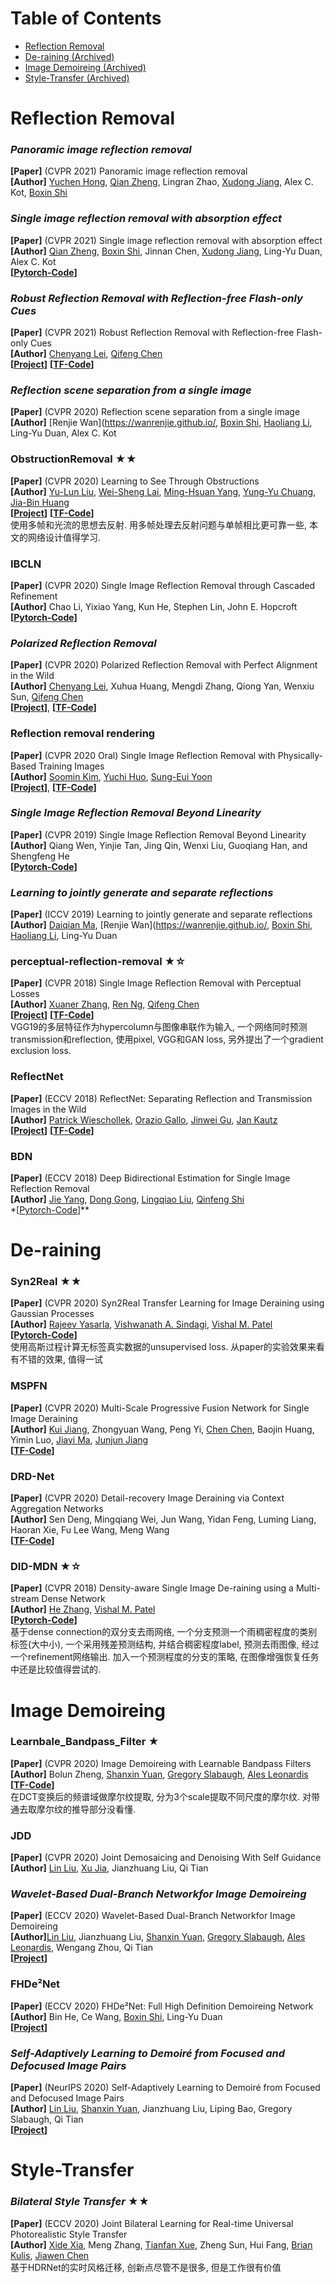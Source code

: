 # Table of Contents
- [Reflection Removal](#reflection-removal)
- [De-raining (Archived)](#de-raining)
- [Image Demoireing (Archived)](#image-demoireing)
- [Style-Transfer (Archived)](#style-transfer)

# Reflection Removal
### *Panoramic image reflection removal*
**[Paper]** (CVPR 2021) Panoramic image reflection removal  <Br>
**[Author]** [Yuchen Hong](http://vcc.szu.edu.cn/index-2.html), [Qian Zheng](https://q-zh.github.io/), Lingran Zhao, [Xudong Jiang](https://personal.ntu.edu.sg/exdjiang/), Alex C. Kot, [Boxin Shi](http://ci.idm.pku.edu.cn/)  <Br>

### *Single image reflection removal with absorption effect*
**[Paper]** (CVPR 2021) Single image reflection removal with absorption effect  <Br>
**[Author]** [Qian Zheng](https://q-zh.github.io/), [Boxin Shi](http://ci.idm.pku.edu.cn/), Jinnan Chen, [Xudong Jiang](https://personal.ntu.edu.sg/exdjiang/), Ling-Yu Duan, Alex C. Kot  <Br>
**[[Pytorch-Code](https://github.com/q-zh/absorption)]** <Br>

### *Robust Reflection Removal with Reflection-free Flash-only Cues*
**[Paper]** (CVPR 2021) Robust Reflection Removal with Reflection-free Flash-only Cues  <Br>
**[Author]** [Chenyang Lei](https://chenyanglei.github.io/), [Qifeng Chen](https://cqf.io/)  <Br>
**[[Project](https://chenyanglei.github.io/flashrr_rfc/index.html)]** **[[TF-Code](https://github.com/ChenyangLEI/flash-reflection-removal)]**<Br>

### *Reflection scene separation from a single image*
**[Paper]** (CVPR 2020) Reflection scene separation from a single image  <Br>
**[Author]** [Renjie Wan](https://wanrenjie.github.io/, [Boxin Shi](http://ci.idm.pku.edu.cn/), [Haoliang Li](https://hlli1991.github.io/), Ling-Yu Duan, Alex C. Kot  <Br>

### ObstructionRemoval ★★
**[Paper]** (CVPR 2020) Learning to See Through Obstructions  <Br>
**[Author]** [Yu-Lun Liu](http://www.cmlab.csie.ntu.edu.tw/~yulunliu/), [Wei-Sheng Lai](https://www.wslai.net/), [Ming-Hsuan Yang](https://faculty.ucmerced.edu/mhyang/), [Yung-Yu Chuang](https://www.csie.ntu.edu.tw/~cyy/), [Jia-Bin Huang](https://filebox.ece.vt.edu/~jbhuang/)  <Br>
**[[Project](https://alex04072000.github.io/ObstructionRemoval/)]** **[[TF-Code](https://github.com/alex04072000/ObstructionRemoval)]**<Br>
使用多帧和光流的思想去反射. 用多帧处理去反射问题与单帧相比更可靠一些, 本文的网络设计值得学习.

### IBCLN
**[Paper]** (CVPR 2020) Single Image Reflection Removal through Cascaded Refinement  <Br>
**[Author]** Chao Li, Yixiao Yang, Kun He, Stephen Lin, John E. Hopcroft  <Br>
**[[Pytorch-Code](https://github.com/JHL-HUST/IBCLN)]** <Br>

### *Polarized Reflection Removal*
**[Paper]** (CVPR 2020) Polarized Reflection Removal with Perfect Alignment in the Wild  <Br>
**[Author]** [Chenyang Lei](https://chenyanglei.github.io/), Xuhua Huang, Mengdi Zhang, Qiong Yan, Wenxiu Sun, [Qifeng Chen](https://cqf.io/)  <Br>
**[[Project](https://chenyanglei.github.io/polar_rr/index.html)]**, **[[TF-Code](https://github.com/ChenyangLEI/polarization-reflection-removal)]**<Br>

### Reflection removal rendering
**[Paper]** (CVPR 2020 Oral) Single Image Reflection Removal with Physically-Based Training Images <Br>
**[Author]** [Soomin Kim](https://sgvr.kaist.ac.kr/~smkim/), [Yuchi Huo](https://sgvr.kaist.ac.kr/~ychuo/), [Sung-Eui Yoon](https://sgvr.kaist.ac.kr/~sungeui/)  <Br>
**[[Project](https://sgvr.kaist.ac.kr/~smkim/Reflection_removal_rendering/)]**, **[[TF-Code](https://github.com/sookim813/Reflection_removal_rendering)]**<Br>

### *Single Image Reflection Removal Beyond Linearity*
**[Paper]** (CVPR 2019) Single Image Reflection Removal Beyond Linearity <Br>
**[Author]** Qiang Wen, Yinjie Tan, Jing Qin, Wenxi Liu, Guoqiang Han, and Shengfeng He <Br>
**[[Pytorch-Code](https://github.com/csqiangwen/Single-Image-Reflection-Removal-Beyond-Linearity)]**<Br>

### *Learning to jointly generate and separate reflections*
**[Paper]** (ICCV 2019) Learning to jointly generate and separate reflections  <Br>
**[Author]** [Daiqian Ma](https://madaiqian.github.io/), [Renjie Wan](https://wanrenjie.github.io/, [Boxin Shi](http://ci.idm.pku.edu.cn/), [Haoliang Li](https://hlli1991.github.io/), Ling-Yu Duan  <Br>

### perceptual-reflection-removal ★☆
**[Paper]** (CVPR 2018) Single Image Reflection Removal with Perceptual Losses <Br>
**[Author]** [Xuaner Zhang](https://people.eecs.berkeley.edu/~cecilia77/), [Ren Ng](https://www2.eecs.berkeley.edu/Faculty/Homepages/yirenng.html), [Qifeng Chen](https://cqf.io/) <Br>
**[[Project](https://people.eecs.berkeley.edu/~cecilia77/project-pages/reflection.html)]** **[[TF-Code](https://github.com/ceciliavision/perceptual-reflection-removal)]**<Br>
VGG19的多层特征作为hypercolumn与图像串联作为输入, 一个网络同时预测transmission和reflection, 使用pixel, VGG和GAN loss, 另外提出了一个gradient exclusion loss. 

### ReflectNet
**[Paper]** (ECCV 2018) ReflectNet: Separating Reflection and Transmission Images in the Wild <Br>
**[Author]** [Patrick Wieschollek](http://patwie.com/), [Orazio Gallo](https://oraziogallo.github.io/), [Jinwei Gu](http://www.gujinwei.org/), [Jan Kautz](https://jankautz.com/)  <Br>
**[[Project](https://research.nvidia.com/publication/2018-09_Separating-Reflection-and)]** **[[TF-Code](https://github.com/NVlabs/ReflectNet)]**<Br>

### BDN
**[Paper]** (ECCV 2018) Deep Bidirectional Estimation for Single Image Reflection Removal <Br>
**[Author]** [Jie Yang](https://github.com/yangj1e), [Dong Gong](https://donggong1.github.io)\, [Lingqiao Liu](https://sites.google.com/site/lingqiaoliu83/), [Qinfeng Shi](https://cs.adelaide.edu.au/~javen/index.html) <Br>
*[[Pytorch-Code](https://github.com/yangj1e/bdn-refremv)]**<Br>


	

# De-raining
### Syn2Real ★★
**[Paper]**  (CVPR 2020) Syn2Real Transfer Learning for Image Deraining using Gaussian Processes<Br>
**[Author]** [Rajeev Yasarla](https://sites.google.com/view/rajeevyasarla/home), [Vishwanath A. Sindagi](https://www.vishwanathsindagi.com/), [Vishal M. Patel](https://engineering.jhu.edu/ece/faculty/vishal-m-patel/) <Br>
**[[Pytorch-Code](https://github.com/rajeevyasarla/Syn2Real)]**<Br>
使用高斯过程计算无标签真实数据的unsupervised loss. 从paper的实验效果来看有不错的效果, 值得一试

### MSPFN
**[Paper]**  (CVPR 2020) Multi-Scale Progressive Fusion Network for Single Image Deraining <Br>
**[Author]** [Kui Jiang](https://github.com/kuihua/kuijiang.github.io/blob/master/home.md), Zhongyuan Wang, Peng Yi, [Chen Chen](https://webpages.uncc.edu/cchen62/), Baojin Huang, Yimin Luo, [Jiayi Ma](https://sites.google.com/site/jiayima2013/), [Junjun Jiang](https://jiangjunjun.wordpress.com/) <Br>
**[[TF-Code](https://github.com/kuihua/MSPFN)]**<Br>
	
### DRD-Net
**[Paper]**  (CVPR 2020) Detail-recovery Image Deraining via Context Aggregation Networks <Br>
**[Author]** Sen Deng, Mingqiang Wei, Jun Wang, Yidan Feng, Luming Liang, Haoran Xie, Fu Lee Wang, Meng Wang <Br>
**[[TF-Code](hhttps://github.com/Dengsgithub/DRD-Net)]**<Br>

### DID-MDN ★☆
**[Paper]**  (CVPR 2018) Density-aware Single Image De-raining using a Multi-stream Dense Network<Br>
**[Author]** [He Zhang](https://sites.google.com/site/hezhangsprinter), [Vishal M. Patel](https://engineering.jhu.edu/vpatel36/sciencex_teams/vishalpatel/) <Br>
**[[Pytorch-Code](https://github.com/hezhangsprinter/DID-MDN)]**<Br>
基于dense connection的双分支去雨网络, 一个分支预测一个雨稠密程度的类别标签(大中小), 一个采用残差预测结构, 并结合稠密程度label, 预测去雨图像, 经过一个refinement网络输出. 加入一个预测程度的分支的策略, 在图像增强恢复任务中还是比较值得尝试的.

	
  

# Image Demoireing
### Learnbale_Bandpass_Filter ★
**[Paper]**  (CVPR 2020) Image Demoireing with Learnable Bandpass Filters  <Br>
**[Author]** Bolun Zheng, [Shanxin Yuan](https://sites.google.com/site/shanxinyuan/), [Gregory Slabaugh](http://www.gregslabaugh.net/), [Ales Leonardis](https://www.cs.bham.ac.uk/~leonarda/) <Br>
**[[TF-Code](https://github.com/zhenngbolun/Learnbale_Bandpass_Filter)]** <Br>
在DCT变换后的频谱域做摩尔纹提取, 分为3个scale提取不同尺度的摩尔纹. 对带通去取摩尔纹的推导部分没看懂. <Br>

### JDD
**[Paper]**  (CVPR 2020) Joint Demosaicing and Denoising With Self Guidance  <Br>
**[Author]** [Lin Liu](http://home.ustc.edu.cn/~ll0825/#home), [Xu Jia](https://stephenjia.github.io/), Jianzhuang Liu, Qi Tian <Br>

### *Wavelet-Based Dual-Branch Networkfor Image Demoireing*
**[Paper]** (ECCV 2020) Wavelet-Based Dual-Branch Networkfor Image Demoireing  <Br>
**[Author]**[Lin Liu](http://home.ustc.edu.cn/~ll0825/#home), Jianzhuang Liu, [Shanxin Yuan](https://shanxinyuan.github.io/), [Gregory Slabaugh](http://www.gregslabaugh.net/), [Ales Leonardis](https://www.cs.bham.ac.uk/~leonarda/), Wengang Zhou, Qi Tian <Br>
**[[Project](http://home.ustc.edu.cn/~ll0825/project_FDNet.html)]** <Br>
	
### FHDe²Net
**[Paper]** (ECCV 2020) FHDe²Net: Full High Definition Demoireing Network <Br>
**[Author]** Bin He, Ce Wang, [Boxin Shi](http://ci.idm.pku.edu.cn/), Ling-Yu Duan <Br>
**[[Project](http://home.ustc.edu.cn/~ll0825/project_FDNet.html)]** <Br>
	
### *Self-Adaptively Learning to Demoiré from Focused and Defocused Image Pairs*
**[Paper]** (NeurIPS 2020) Self-Adaptively Learning to Demoiré from Focused and Defocused Image Pairs  <Br>
**[Author]** [Lin Liu](http://home.ustc.edu.cn/~ll0825/#home), [Shanxin Yuan](https://shanxinyuan.github.io/), Jianzhuang Liu, Liping Bao, Gregory Slabaugh, Qi Tian <Br>
**[[Project](http://home.ustc.edu.cn/~ll0825/project_FDNet.html)]** <Br>



# Style-Transfer
### *Bilateral Style Transfer* ★★
**[Paper]**  (ECCV 2020) Joint Bilateral Learning for Real-time Universal Photorealistic Style Transfer  <Br>
**[Author]** [Xide Xia](https://xidexia.github.io/), Meng Zhang, [Tianfan Xue](http://people.csail.mit.edu/tfxue/), Zheng Sun, Hui Fang, [Brian Kulis](http://people.bu.edu/bkulis/), [Jiawen Chen](http://people.csail.mit.edu/jiawen/) <Br>
基于HDRNet的实时风格迁移, 创新点尽管不是很多, 但是工作很有价值

  
  
